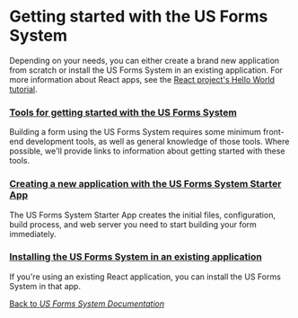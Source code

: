 # Getting started with the US Forms System

Depending on your needs, you can either create a brand new application from scratch or install the US Forms System in an existing application. For more information about React apps, see the [React project's Hello World tutorial](https://reactjs.org/docs/hello-world.html).

### [Tools for getting started with the US Forms System](#tools-for-getting-started-with-the-us-forms-system)

Building a form using the US Forms System requires some minimum front-end development tools, as well as general knowledge of those tools. Where possible, we'll provide links to information about getting started with these tools.

### [Creating a new application with the US Forms System Starter App](getting-started/creating-a-new-application-with-the-us-forms-system-starter-app.md)

The US Forms System Starter App creates the initial files, configuration, build process, and web server you need to start building your form immediately.

### [Installing the US Forms System in an existing application](getting-started/installing-the-library-in-an-existing-application.md)

If you're using an existing React application, you can install the US Forms System in that app.

[Back to *US Forms System Documentation*](/docs/README.md)
